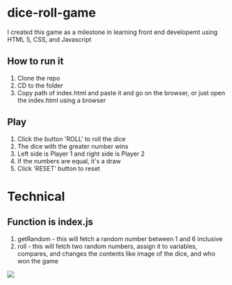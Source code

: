 # dice-roll-game
I created this game as a milestone in learning front end developemt using HTML 5, CSS, and Javascript

## How to run it
1. Clone the repo
2. CD to the folder
3. Copy path of index.html and paste it and go on the browser, or just open the index.html using a browser

## Play
1. Click the button 'ROLL' to roll the dice
2. The dice with the greater number wins
3. Left side is Player 1 and right side is Player 2
4. If the numbers are equal, it's a draw
5. Click 'RESET' button to reset

# Technical
## Function is index.js

1. getRandom - this will fetch a random number between 1 and 6 inclusive
2. roll - this will fetch two random numbers, assign it to variables, compares, and changes the contents like image of the dice, and who won the game

![](exmapleimage.png)
